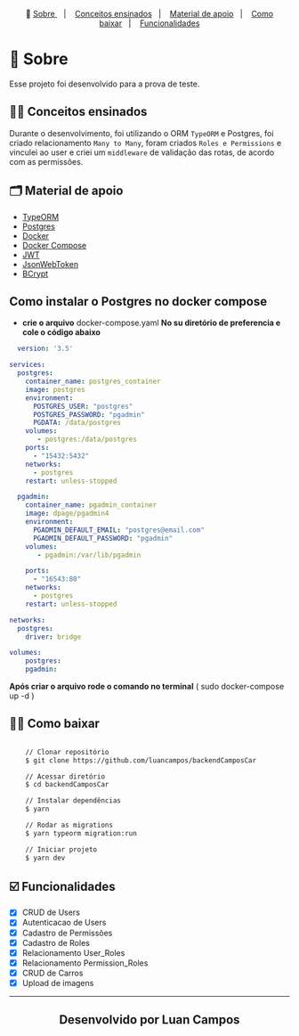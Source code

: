 <p align="center">🎉
  <a href="#-sobre"> Sobre </a>&nbsp;&nbsp;&nbsp;|&nbsp;&nbsp;&nbsp;
  <a href="#-conceitos-ensinados">Conceitos ensinados</a>&nbsp;&nbsp;&nbsp;|&nbsp;&nbsp;&nbsp;
  <a href="#-material-de-apoio">Material de apoio</a>&nbsp;&nbsp;&nbsp;|&nbsp;&nbsp;&nbsp;
    <a href="#-como-baixar">Como baixar</a>&nbsp;&nbsp;&nbsp;|&nbsp;&nbsp;&nbsp;
    <a href="#️-funcionalidades">Funcionalidades</a>
</p>

# 🔖 Sobre

Esse projeto foi desenvolvido para a prova de teste.

## ✍🏻 Conceitos ensinados

Durante o desenvolvimento, foi utilizando o ORM `TypeORM` e Postgres, foi criado relacionamento `Many to Many`, foram criados `Roles e Permissions` e vinculei ao user e criei um `middleware` de validação das rotas, de acordo com as permissões.

## 🗂 Material de apoio

- [TypeORM](https://typeorm.io)
- [Postgres](https://www.postgresql.org/)
- [Docker](https://docs.docker.com/get-docker/)
- [Docker Compose](https://docs.docker.com/compose/install/)
- [JWT](https://jwt.io)
- [JsonWebToken](https://npmjs.com/package/jsonwebtoken)
- [BCrypt](https://npmjs.com/package/bcrypt)

## Como instalar o Postgres no docker compose

- **crie o arquivo** docker-compose.yaml **No su diretório de preferencia e cole o código abaixo**

```yaml
  version: '3.5'

services:
  postgres:
    container_name: postgres_container
    image: postgres
    environment:
      POSTGRES_USER: "postgres"
      POSTGRES_PASSWORD: "pgadmin"
      PGDATA: /data/postgres
    volumes:
       - postgres:/data/postgres
    ports:
      - "15432:5432"
    networks:
      - postgres
    restart: unless-stopped

  pgadmin:
    container_name: pgadmin_container
    image: dpage/pgadmin4
    environment:
      PGADMIN_DEFAULT_EMAIL: "postgres@email.com"
      PGADMIN_DEFAULT_PASSWORD: "pgadmin"
    volumes:
       - pgadmin:/var/lib/pgadmin

    ports:
      - "16543:80"
    networks:
      - postgres
    restart: unless-stopped

networks:
  postgres:
    driver: bridge

volumes:
    postgres:
    pgadmin:
```

**Após criar o arquivo rode o comando no terminal** ( sudo docker-compose up -d )

## 👍🏻 Como baixar

```bash

    // Clonar repositório
    $ git clone https://github.com/luancampos/backendCamposCar

    // Acessar diretório
    $ cd backendCamposCar

    // Instalar dependências
    $ yarn

    // Rodar as migrations
    $ yarn typeorm migration:run

    // Iniciar projeto
    $ yarn dev
```

## ☑️ Funcionalidades

- [x] CRUD de Users <br/>
- [x] Autenticacao de Users<br/>
- [x] Cadastro de Permissões<br/>
- [x] Cadastro de Roles<br/>
- [x] Relacionamento User_Roles<br/>
- [x] Relacionamento Permission_Roles<br/>
- [x] CRUD de Carros<br/>
- [x] Upload de imagens<br />

---

<h2 align="center">Desenvolvido por  Luan Campos </h2>
